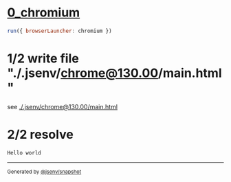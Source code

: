 # [0_chromium](../../script_module_jsx_dev.test.mjs#L20)

```js
run({ browserLauncher: chromium })
```

# 1/2 write file "./.jsenv/chrome@130.00/main.html"

see [./.jsenv/chrome@130.00/main.html](./.jsenv/chrome@130.00/main.html)

# 2/2 resolve

```js
Hello world
```

---

<sub>
  Generated by <a href="https://github.com/jsenv/core/tree/main/packages/independent/snapshot">@jsenv/snapshot</a>
</sub>
